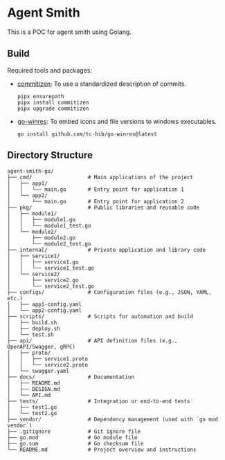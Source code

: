 # Agent Smith
This is a POC for agent smith using Golang.

## Build
Required tools and packages:

- [commitizen](https://commitizen-tools.github.io/commitizen/): To use a standardized description of commits.
  ```
  pipx ensurepath
  pipx install commitizen
  pipx upgrade commitizen
  ```

- [go-winres](https://github.com/tc-hib/go-winres): To embed icons and file versions to windows executables.
  ```
  go install github.com/tc-hib/go-winres@latest
  ```

## Directory Structure
```
agent-smith-go/
├── cmd/                  # Main applications of the project
│   ├── app1/
│   │   └── main.go       # Entry point for application 1
│   └── app2/
│       └── main.go       # Entry point for application 2
├── pkg/                  # Public libraries and reusable code
│   ├── module1/
│   │   ├── module1.go
│   │   └── module1_test.go
│   └── module2/
│       ├── module2.go
│       └── module2_test.go
├── internal/             # Private application and library code
│   ├── service1/
│   │   ├── service1.go
│   │   └── service1_test.go
│   └── service2/
│       ├── service2.go
│       └── service2_test.go
├── configs/              # Configuration files (e.g., JSON, YAML, etc.)
│   ├── app1-config.yaml
│   └── app2-config.yaml
├── scripts/              # Scripts for automation and build
│   ├── build.sh
│   ├── deploy.sh
│   └── test.sh
├── api/                  # API definition files (e.g., OpenAPI/Swagger, gRPC)
│   ├── proto/
│   │   ├── service1.proto
│   │   └── service2.proto
│   └── swagger.yaml
├── docs/                 # Documentation
│   ├── README.md
│   ├── DESIGN.md
│   └── API.md
├── tests/                # Integration or end-to-end tests
│   ├── test1.go
│   └── test2.go
├── vendor/               # Dependency management (used with `go mod vendor`)
├── .gitignore            # Git ignore file
├── go.mod                # Go module file
├── go.sum                # Go checksum file
└── README.md             # Project overview and instructions
```